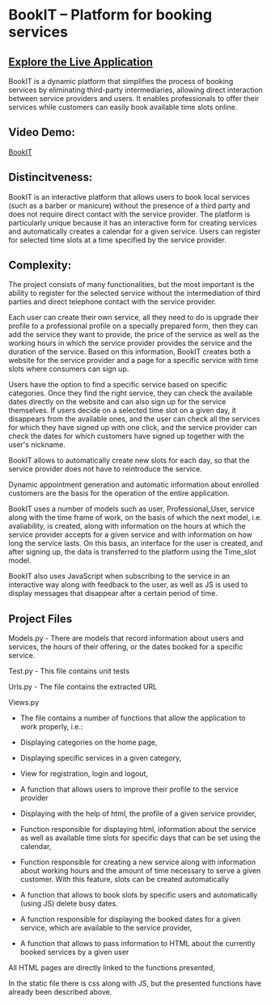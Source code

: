 # BookIT – Platform for booking services
## [Explore the Live Application](https://www.easybookitonline.com/)

BookIT is a dynamic platform that simplifies the process of booking services by eliminating third-party intermediaries, allowing direct interaction between service providers and users. It enables professionals to offer their services while customers can easily book available time slots online.

## Video Demo:  
[BookIT](https://www.youtube.com/watch?v=57OIJV4FecQ)

## Distincitveness:

BookIT is an interactive platform that allows users to book local services (such as a barber or manicure) without the presence of a third party and does not require direct contact with the service provider. 
The platform is particularly unique because it has an interactive form for creating services and automatically creates a calendar for a given service. Users can register for selected time slots at a time specified by the service provider.

## Complexity:  

The project consists of many functionalities, but the most important is the ability to register for the selected service without the intermediation of third parties and direct telephone contact with the service provider.

Each user can create their own service, all they need to do is upgrade their profile to a professional profile on a specially prepared form, then they can add the service they want to provide, the price of the service as well as the working hours in which the service provider provides the service and the duration of the service. Based on this information, BookIT creates both a website for the service provider and a page for a specific service with time slots where consumers can sign up.

Users have the option to find a specific service based on specific categories. Once they find the right service, they can check the available dates directly on the website and can also sign up for the service themselves. If users decide on a selected time slot on a given day, it disappears from the available ones, and the user can check all the services for which they have signed up with one click, and the service provider can check the dates for which customers have signed up together with the user's nickname.

BookIT allows to automatically create new slots for each day, so that the service provider does not have to reintroduce the service.

Dynamic appointment generation and automatic information about enrolled customers are the basis for the operation of the entire application.

BookIT uses a number of models such as user, Professional_User, service along with the time frame of work, on the basis of which the next model, i.e. avaliability, is created, along with information on the hours at which the service provider accepts for a given service and with information on how long the service lasts. On this basis, an interface for the user is created, and after signing up, the data is transferred to the platform using the Time_slot model.

BookIT also uses JavaScript when subscribing to the service in an interactive way along with feedback to the user, as well as JS is used to display messages that disappear after a certain period of time.

## Project Files

Models.py - There are models that record information about users and services, the hours of their offering, or the dates booked for a specific service.

Test.py - This file contains unit tests

Urls.py - The file contains the extracted URL

Views.py

* The file contains a number of functions that allow the application to work properly, i.e.:

* Displaying categories on the home page,

* Displaying specific services in a given category,

* View for registration, login and logout,

* A function that allows users to improve their profile to the service provider

* Displaying with the help of html, the profile of a given service provider,

* Function responsible for displaying html, information about the service as well as available time slots for specific days that can be set using the calendar,

* Function responsible for creating a new service along with information about working hours and the amount of time necessary to serve a given customer. With this feature, slots can be created automatically

* A function that allows to book slots by specific users and automatically (using JS) delete busy dates.

* A function responsible for displaying the booked dates for a given service, which are available to the service provider,

* A function that allows to pass information to HTML about the currently booked services by a given user

All HTML pages are directly linked to the functions presented,

In the static file there is css along with JS, but the presented functions have already been described above.

